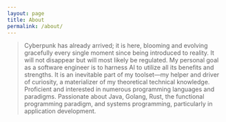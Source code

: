 ```yaml
---
layout: page
title: About
permalink: /about/
---
```


> Cyberpunk has already arrived; it is here, blooming and evolving gracefully every single moment since being introduced to reality. It will not disappear but will most likely be regulated. My personal goal as a software engineer is to harness AI to utilize all its benefits and strengths. It is an inevitable part of my toolset—my helper and driver of curiosity, a materializer of my theoretical technical knowledge.
> Proficient and interested in numerous programming languages and paradigms. Passionate about Java, Golang, Rust, the functional programming paradigm, and systems programming, particularly in application development.
